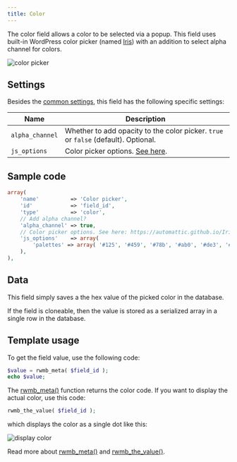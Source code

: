 ```yaml
---
title: Color
---
```


The color field allows a color to be selected via a popup. This field uses built-in WordPress color picker (named [Iris](https://automattic.github.io/Iris/)) with an addition to select alpha channel for colors.

![color picker](https://i.imgur.com/a8IFYvx.png)

## Settings

Besides the [common settings](/field-settings/), this field has the following specific settings:

Name | Description
--- | ---
`alpha_channel` | Whether to add opacity to the color picker. `true` or `false` (default). Optional.
`js_options` | Color picker options. [See here](https://automattic.github.io/Iris/).

## Sample code

```php
array(
    'name'          => 'Color picker',
    'id'            => 'field_id',
    'type'          => 'color',
    // Add alpha channel?
    'alpha_channel' => true,
    // Color picker options. See here: https://automattic.github.io/Iris/.
    'js_options'    => array(
        'palettes' => array( '#125', '#459', '#78b', '#ab0', '#de3', '#f0f' )
    ),
),
```

## Data

This field simply saves a the hex value of the picked color in the database.

If the field is cloneable, then the value is stored as a serialized array in a single row in the database.

## Template usage

To get the field value, use the following code:

```php
$value = rwmb_meta( $field_id );
echo $value;
```

The [rwmb_meta()](/functions/rwmb-meta/) function returns the color code. If you want to display the actual color, use this code:

```php
rwmb_the_value( $field_id );
```

which displays the color as a single dot like this:

![display color](https://i.imgur.com/gLAVBYS.png)

Read more about [rwmb_meta()](/functions/rwmb-meta/) and [rwmb_the_value()](/functions/rwmb-the-value/).